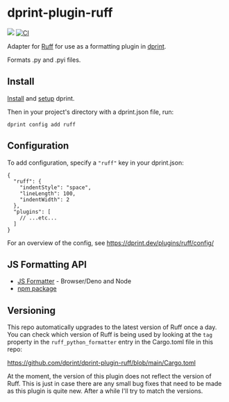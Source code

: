 # dprint-plugin-ruff

[![](https://img.shields.io/crates/v/dprint-plugin-ruff.svg)](https://crates.io/crates/dprint-plugin-ruff) [![CI](https://github.com/dprint/dprint-plugin-ruff/workflows/CI/badge.svg)](https://github.com/dprint/dprint-plugin-ruff/actions?query=workflow%3ACI)

Adapter for [Ruff](https://github.com/astral-sh/ruff) for use as a formatting plugin in [dprint](https://github.com/dprint/dprint).

Formats .py and .pyi files.

## Install

[Install](https://dprint.dev/install/) and [setup](https://dprint.dev/setup/) dprint.

Then in your project's directory with a dprint.json file, run:

```shellsession
dprint config add ruff
```

## Configuration

To add configuration, specify a `"ruff"` key in your dprint.json:

```jsonc
{
  "ruff": {
    "indentStyle": "space",
    "lineLength": 100,
    "indentWidth": 2
  },
  "plugins": [
    // ...etc...
  ]
}
```

For an overview of the config, see https://dprint.dev/plugins/ruff/config/

## JS Formatting API

- [JS Formatter](https://github.com/dprint/js-formatter) - Browser/Deno and Node
- [npm package](https://www.npmjs.com/package/@dprint/ruff)

## Versioning

This repo automatically upgrades to the latest version of Ruff once a day. You can check which version of Ruff is being used by looking at the `tag` property in the `ruff_python_formatter` entry in the Cargo.toml file in this repo:

https://github.com/dprint/dprint-plugin-ruff/blob/main/Cargo.toml

At the moment, the version of this plugin does not reflect the version of Ruff. This is just in case there are any small bug fixes that need to be made as this plugin is quite new. After a while I'll try to match the versions.
